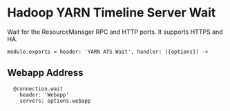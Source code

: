 
# Hadoop YARN Timeline Server Wait

Wait for the ResourceManager RPC and HTTP ports. It supports HTTPS and HA.

    module.exports = header: 'YARN ATS Wait', handler: ({options}) ->

## Webapp Address

      @connection.wait
        header: 'Webapp'
        servers: options.webapp
